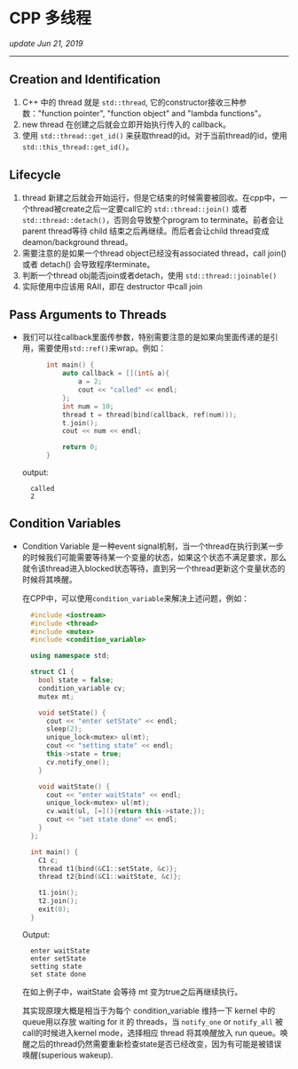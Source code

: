 # CPP 多线程
_update Jun 21, 2019_

---
## Creation and Identification
1. C++ 中的 thread 就是 `std::thread`, 它的constructor接收三种参数："function pointer", "function object" and "lambda functions"。
2. new thread 在创建之后就会立即开始执行传入的 callback。
3. 使用 `std::thread::get_id()` 来获取thread的id。对于当前thread的id，使用`std::this_thread::get_id()`。

## Lifecycle
1. thread 新建之后就会开始运行，但是它结束的时候需要被回收。在cpp中，一个thread被create之后一定要call它的 `std::thread::join()` 或者 `std::thread::detach()`，否则会导致整个program to terminate。前者会让parent thread等待 child 结束之后再继续。而后者会让child thread变成 deamon/background thread。
2. 需要注意的是如果一个thread object已经没有associated thread，call join() 或者 detach() 会导致程序terminate。
3. 判断一个thread obj能否join或者detach，使用 `std::thread::joinable()`
4. 实际使用中应该用 RAII，即在 destructor 中call join

## Pass Arguments to Threads
* 我们可以往callback里面传参数，特别需要注意的是如果向里面传递的是引用，需要使用`std::ref()`来wrap。例如：
  ```cpp
        int main() {
            auto callback = [](int& a){
                a = 2;
                cout << "called" << endl;
            };
            int num = 10;
            thread t = thread(bind(callback, ref(num)));
            t.join();
            cout << num << endl;

            return 0;
        }
  ```
  output:<br/>

        called
        2

## Condition Variables
* Condition Variable 是一种event signal机制，当一个thread在执行到某一步的时候我们可能需要等待某一个变量的状态，如果这个状态不满足要求，那么就令该thread进入blocked状态等待，直到另一个thread更新这个变量状态的时候将其唤醒。

  在CPP中，可以使用`condition_variable`来解决上述问题，例如：
  ```cpp
    #include <iostream>
    #include <thread>
    #include <mutex>
    #include <condition_variable>

    using namespace std;

    struct C1 {
      bool state = false;
      condition_variable cv;
      mutex mt;

      void setState() {
        cout << "enter setState" << endl;
        sleep(2);
        unique_lock<mutex> ul(mt);
        cout << "setting state" << endl;
        this->state = true;
        cv.notify_one();
      }

      void waitState() {
        cout << "enter waitState" << endl;
        unique_lock<mutex> ul(mt);
        cv.wait(ul, [=](){return this->state;});
        cout << "set state done" << endl;
      }
    };

    int main() {
      C1 c;
      thread t1{bind(&C1::setState, &c)};
      thread t2{bind(&C1::waitState, &c)};

      t1.join();
      t2.join();
      exit(0);
    }
  ```
  Output:
  ```
    enter waitState
    enter setState
    setting state
    set state done
  ```
  在如上例子中，waitState 会等待 mt 变为true之后再继续执行。

  其实现原理大概是相当于为每个 condition_variable 维持一下 kernel 中的queue用以存放 waiting for it 的 threads，当 `notify_one` or `notify_all` 被call的时候进入kernel mode，选择相应 thread 将其唤醒放入 run queue。唤醒之后的thread仍然需要重新检查state是否已经改变，因为有可能是被错误唤醒(superious wakeup).